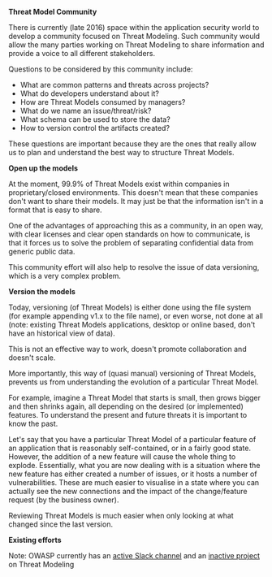 **Threat Model Community**

There is currently (late 2016) space within the application security world to develop a community focused on Threat Modeling. Such community would allow the many parties working on Threat Modeling to share information and provide a voice to all different stakeholders.

Questions to be considered by this community include:

  - What are common patterns and threats across projects?
  - What do developers understand about it?
  - How are Threat Models consumed by managers?
  - What do we name an issue/threat/risk?
  - What schema can be used to store the data?
  - How to version control the artifacts created?

These questions are important because they are the ones that really allow us to plan and understand the best way to structure Threat Models.

**Open up the models**

At the moment, 99.9% of Threat Models exist within companies in proprietary/closed environments. This doesn't mean that these companies don't want to share their models. It may just be that the information isn't in a format that is easy to share.

One of the advantages of approaching this as a community, in an open way, with clear licenses and clear open standards on how to communicate, is that it forces us to solve the problem of separating confidential data from generic public data.

This community effort will also help to resolve the issue of data versioning, which is a very complex problem.

**Version the models**

Today, versioning (of Threat Models) is either done using the file system (for example appending v1.x to the file name), or even worse, not done at all (note: existing Threat Models applications, desktop or online based, don't have an historical view of data).

 This is not an effective way to work, doesn't promote collaboration and doesn't scale.

More importantly, this way of (quasi manual) versioning of Threat Models, prevents us from understanding the evolution of a particular Threat Model.

For example, imagine a Threat Model that starts is small, then grows bigger and then shrinks again, all depending on the desired (or implemented) features. To understand the present and future threats it is important to know the past.

Let's say that you have a particular Threat Model of a particular feature of an application that is reasonably self-contained, or in a fairly good state. However, the addition of a new feature will cause the whole thing to explode. Essentially, what you are now dealing with is a situation where the new feature has either created a number of issues, or it hosts a number of vulnerabilities. These are much easier to visualise in a state where you can actually see the new connections  and the impact of the change/feature request (by the business owner).

Reviewing Threat Models is much easier when only looking at what changed since the last version.

**Existing efforts**

Note: OWASP currently has an [active Slack channel](https://owasp.slack.com/archives/threat-modeling) and an [inactive project](https://www.owasp.org/index.php/OWASP_Threat_Modelling_Project) on Threat Modeling
